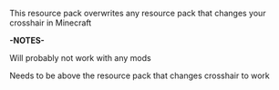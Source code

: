 This resource pack overwrites any resource pack that changes your crosshair in Minecraft





**-NOTES-**
  
  Will probably not work with any mods
  
  Needs to be above the resource pack that changes crosshair to work
